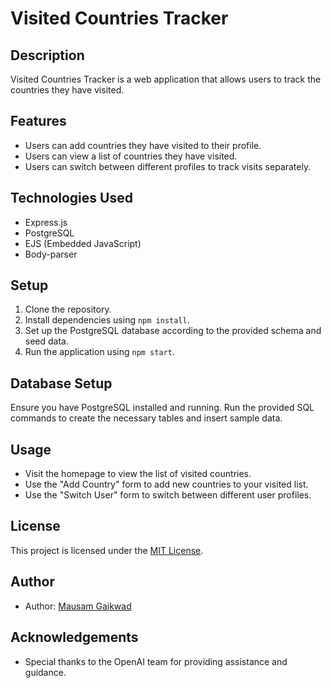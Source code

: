 # Visited Countries Tracker

## Description

Visited Countries Tracker is a web application that allows users to track the countries they have visited.

## Features

- Users can add countries they have visited to their profile.
- Users can view a list of countries they have visited.
- Users can switch between different profiles to track visits separately.

## Technologies Used

- Express.js
- PostgreSQL
- EJS (Embedded JavaScript)
- Body-parser

## Setup

1. Clone the repository.
2. Install dependencies using `npm install`.
3. Set up the PostgreSQL database according to the provided schema and seed data.
4. Run the application using `npm start`.

## Database Setup

Ensure you have PostgreSQL installed and running. Run the provided SQL commands to create the necessary tables and insert sample data.

## Usage

- Visit the homepage to view the list of visited countries.
- Use the "Add Country" form to add new countries to your visited list.
- Use the "Switch User" form to switch between different user profiles.

## License

This project is licensed under the [MIT License](LICENSE).

## Author

- Author: [Mausam Gaikwad](https://github.com/MausamGaikwad)


## Acknowledgements

- Special thanks to the OpenAI team for providing assistance and guidance.
